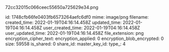 72cc32015c066ceec55650a725629e34.png

id: 1748cfb66fe0403fb6573264aefc6df0
mime: image/png
filename: 
created_time: 2022-01-19T04:16:14.458Z
updated_time: 2022-01-19T04:16:14.458Z
user_created_time: 2022-01-19T04:16:14.458Z
user_updated_time: 2022-01-19T04:16:14.458Z
file_extension: png
encryption_cipher_text: 
encryption_applied: 0
encryption_blob_encrypted: 0
size: 59558
is_shared: 0
share_id: 
master_key_id: 
type_: 4